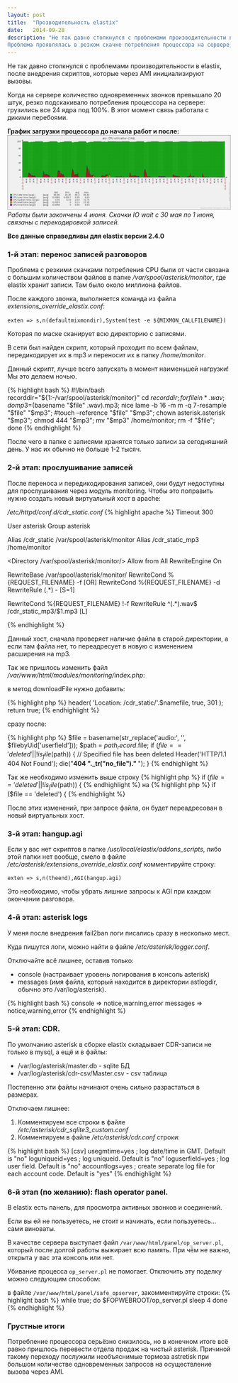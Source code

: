 ```yaml
---
layout: post
title:  "Прозводительность elastix"
date:   2014-09-28
description: "Не так давно столкнулся с проблемами производительности в elastix, после внедрения автоматической \"звонилки\". \"Звонилка\" работает через AMI: посылается несколько звонков, соединяет оператора с первым ответившим абонентом и открыдывает всех не ответивших.<br><br>
Проблема проявлялась в резком скачке потребления процессора на сервере, грузились все 24 ядра под 100%. В этот момент связь работала с дикими перебоями."
---
```

Не так давно столкнулся с проблемами производительности в elastix, после внедрения скриптов, которые через AMI инициализируют вызовы.

Когда на сервере количество одновременных звонков превышало 20 штук, резко подскакивало потребления процессора на сервере: грузились все 24 ядра под 100%. В этот момент связь работала с дикими перебоями.

**График загрузки процессора до начала работ и после:**
![график до](/img/elastix_chart.png)
*Работы были закончены 4 июня. Скачки IO wait с 30 мая по 1 июня, связаны с перекодировкой записей.*

**Все данные справедливы для elastix версии 2.4.0**

### 1-й этап: перенос записей разговоров

Проблема с резкими скачками потребления CPU были от части связана с большим количеством файлов в папке
*/var/spool/asterisk/monitor*, где elastix хранит записи. 
Там было около миллиона файлов.

После каждого звонка, выполняется команда из файла *extensions_override_elastix.conf*: 

`exten => s,n(defaultmixmondir),System(test -e ${MIXMON_CALLFILENAME})`

Которая по маске сканирует всю директорию с записями.

В сети был найден скрипт, который проходит по всем файлам, передикодирует их в mp3 и переносит их в папку */home/monitor*.

Данный скрипт, лучше всего запускать в момент наименьшей нагрузки! Мы это делаем ночью.

{% highlight bash %}
#!/bin/bash
recorddir="${1:-/var/spool/asterisk/monitor}"
cd $recorddir;
for file in *.wav ; do
mp3=$(basename "$file" .wav).mp3;
nice lame -b 16 -m m -q 7-resample "$file" "$mp3";
#touch –reference "$file" "$mp3";
chown asterisk.asterisk "$mp3";
chmod 444 "$mp3";
mv "$mp3" /home/monitor;
rm -f "$file";
done
{% endhighlight %}

После чего в папке с записями хранятся только записи за сегодняшний день. У нас их обычно не больше 1-2 тысяч.

### 2-й этап: прослушивание записей

После переноса и передикодирования записей, они будут недоступны для прослушивания через модуль monitoring. Чтобы это поправить нужно создать новый виртуальный хост в apache:

*/etc/httpd/conf.d/cdr_static.conf*
{% highlight apache %}
Timeout 300

User asterisk
Group asterisk

Alias /cdr_static /var/spool/asterisk/monitor
Alias /cdr_static_mp3 /home/monitor

<Directory /var/spool/asterisk/monitor/>
   Allow from All
   RewriteEngine On

   RewriteBase /var/spool/asterisk/monitor/
   RewriteCond %{REQUEST_FILENAME} -f [OR]
   RewriteCond %{REQUEST_FILENAME} -d
   RewriteRule (.*) - [S=1]

   RewriteCond %{REQUEST_FILENAME} !-f
   RewriteRule ^(.*).wav$ /cdr_static_mp3/$1.mp3 [L]

</Directory>
{% endhighlight %}

Данный хост, сначала проверяет наличие файла в старой директории, а если там файла нет, то переадресует в новую с изменением расширения на mp3.

Так же пришлось изменить файл */var/www/html/modules/monitoring/index.php*:

в метод downloadFile нужно добавить:
 
{% highlight php %}
header( 'Location: /cdr_static/'.$namefile, true, 301 );
return true;
{% endhighlight %}

сразу после:

{% highlight php %}
$file = basename(str_replace('audio:', '', $filebyUid['userfield']));
$path = $path_record.$file;
if ($file == 'deleted' || !is_file($path)) {
    // Specified file has been deleted
    Header('HTTP/1.1 404 Not Found');
    die("<b>404 "._tr("no_file")." </b>");
}
{% endhighlight %}

Так же необходимо изменить выше строку 
{% highlight php %}
if ($file == 'deleted' || !is_file($path)) {
{% endhighlight %}
на
{% highlight php %}
if ($file == 'deleted') {
{% endhighlight %}

После этих изменений, при запросе файла, он будет переадресован в новый виртуальных хост.

### 3-й этап: hangup.agi

Если у вас нет скриптов в папке */usr/local/elastix/addons_scripts*, либо этой папки нет вообще, 
смело в файле */etc/asterisk/extensions_override_elastix.conf* комментируйте строку:

```
exten => s,n(theend),AGI(hangup.agi)
```

Это необходимо, чтобы убрать лишние запросы к AGI при каждом окончании разговора.

### 4-й этап: asterisk logs

У меня после внедрения fail2ban логи писались сразу в несколько мест.

Куда пишутся логи, можно найти в файле */etc/asterisk/logger.conf*.

Отключайте всё лишнее, оставив только:

* console (настраивает уровень логирования в консоль asterisk)
* messages (имя файла, который находится в директории astlogdir, обычно это /var/log/asterisk). 

{% highlight bash %}
console => notice,warning,error
messages => notice,warning,error
{% endhighlight %}

### 5-й этап: CDR.

По умолчанию asterisk в сборке elastix складывает CDR-записи не только в mysql, а ещё и в файлы:

* /var/log/asterisk/master.db - sqlite БД
* /var/log/asterisk/cdr-csv/Master.csv - csv таблица

Постепенно эти файлы начинают очень сильно разрастаться в размерах.

Отключаем лишнее:
  
1. Комментируем все строки в файле */etc/asterisk/cdr_sqlite3_custom.conf*
2. Комментируем в файле */etc/asterisk/cdr.conf* строки:

{% highlight bash %}
[csv]
usegmtime=yes    ; log date/time in GMT.  Default is "no"
loguniqueid=yes  ; log uniqueid.  Default is "no"
loguserfield=yes ; log user field.  Default is "no"
accountlogs=yes  ; create separate log file for each account code. Default is "yes"
{% endhighlight %}

### 6-й этап (по желанию): flash operator panel.

В elastix есть панель, для просмотра активных звонков и соединений.

Если вы ей не пользуетесь, не стоит и начинать, если пользуетесь... сами виноваты.

В качестве сервера выступает файл `/var/www/html/panel/op_server.pl`, который после долгой работы выжирает всю память.
При чём не важно, открыта у вас эта консоль или нет.

Убивание процесса `op_server.pl` не помогает. Отключить эту поделку можно следующим способом: 

в файле `/var/www/html/panel/safe_opserver`, закомментируйте строки:
{% highlight bash %}
while true; do
$FOPWEBROOT/op_server.pl
sleep 4
done
{% endhighlight %}

### Грустные итоги

Потребление процессора серьёзно снизилось, но в конечном итоге всё равно пришлось перевести отдела продаж на чистый asterisk. Причиной такому переходу послужили необъяснимые тормоза astretisk при большом количестве одновременных запросов на осуществление вызова через AMI.
